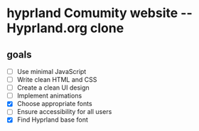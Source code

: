 # hyprland Comumity website -- Hyprland.org clone
goals
---
- [ ] Use minimal JavaScript
- [ ] Write clean HTML and CSS
- [ ] Create a clean UI design
- [ ] Implement animations
- [x] Choose appropriate fonts
- [ ] Ensure accessibility for all users
- [x] Find Hyprland base font
